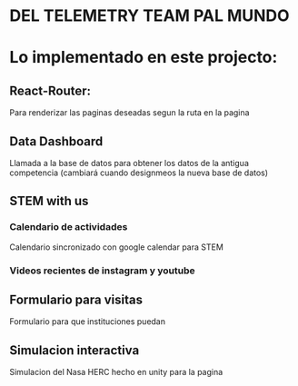# DEL TELEMETRY TEAM PAL MUNDO

# Lo implementado en este projecto:

## React-Router:
Para renderizar las paginas deseadas segun la ruta en la pagina

## Data Dashboard
Llamada a la base de datos para obtener los datos de la antigua competencia (cambiará cuando designmeos la nueva base de datos)

## STEM with us 
### Calendario de actividades
Calendario sincronizado con google calendar para STEM

### Videos recientes de instagram y youtube

## Formulario para visitas
Formulario para que instituciones puedan 

## Simulacion interactiva
Simulacion del Nasa HERC hecho en unity para la pagina

